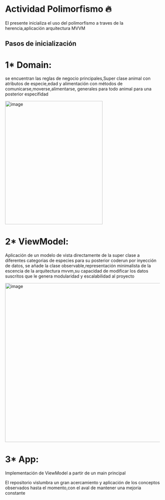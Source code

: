 # Actividad Polimorfismo 🔥

El presente inicializa el uso del polimorfismo a traves de la herencia,aplicación arquitectura MVVM

## Pasos de inicialización 

# 1* Domain:
  se encuentran las reglas de negocio principales,Super clase animal con atributos de especie,edad y alimentación con métodos de comunicarse,moverse,alimentarse, generales para todo
  animal para una posterior especifidad
  
  <img width="317" height="401" alt="image" src="https://github.com/user-attachments/assets/6cf09b2a-53c6-4d9d-9c1f-661e72fd94b3" />


 # 2* ViewModel:
   Aplicación de un modelo de vista directamente de la super clase a diferentes categorias de especies para su posterior coderun por inyección de datos,
   se añade la clase observable,representación minimalista de la escencia de la arquitectura mvvm,su capacidad de modificar los datos suscritos que le genera modularidad y escalabilidad al proyecto 
 
  <img width="1183" height="517" alt="image" src="https://github.com/user-attachments/assets/2f8f951d-04a2-45b6-8c71-f0b316d1d5f7" />
     

# 3* App:

  Implementación de ViewModel a partir de un main principal


El repositorio vislumbra un gran acercamiento y aplicación de los conceptos observados hasta el momento,con el aval de mantener una mejoria constante
